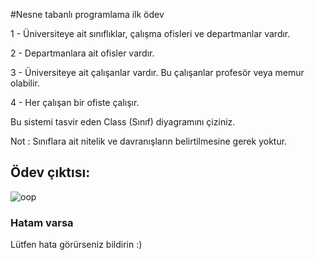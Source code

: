 #Nesne tabanlı programlama ilk ödev

1 - Üniversiteye ait sınıflıklar, çalışma ofisleri ve departmanlar vardır.

2 - Departmanlara ait ofisler vardır.

3 - Üniversiteye ait çalışanlar vardır. Bu çalışanlar profesör veya memur olabilir.

4 - Her çalışan bir ofiste çalışır.

Bu sistemi tasvir eden Class (Sınıf) diyagramını çiziniz.

Not : Sınıflara ait nitelik ve davranışların belirtilmesine gerek yoktur.

## Ödev çıktısı:


![oop](https://user-images.githubusercontent.com/101474969/222006621-f2eb09d5-8141-49ae-8f00-2ece5ac0d16f.png)

### Hatam varsa

Lütfen hata görürseniz bildirin :)
